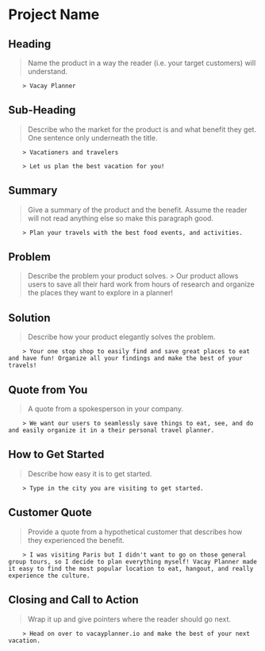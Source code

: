 # Project Name #

<!--
> This material was originally posted [here](http://www.quora.com/What-is-Amazons-approach-to-product-development-and-product-management). It is reproduced here for posterities sake.

There is an approach called "working backwards" that is widely used at Amazon. They work backwards from the customer, rather than starting with an idea for a product and trying to bolt customers onto it. While working backwards can be applied to any specific product decision, using this approach is especially important when developing new products or features.

For new initiatives a product manager typically starts by writing an internal press release announcing the finished product. The target audience for the press release is the new/updated product's customers, which can be retail customers or internal users of a tool or technology. Internal press releases are centered around the customer problem, how current solutions (internal or external) fail, and how the new product will blow away existing solutions.

If the benefits listed don't sound very interesting or exciting to customers, then perhaps they're not (and shouldn't be built). Instead, the product manager should keep iterating on the press release until they've come up with benefits that actually sound like benefits. Iterating on a press release is a lot less expensive than iterating on the product itself (and quicker!).

If the press release is more than a page and a half, it is probably too long. Keep it simple. 3-4 sentences for most paragraphs. Cut out the fat. Don't make it into a spec. You can accompany the press release with a FAQ that answers all of the other business or execution questions so the press release can stay focused on what the customer gets. My rule of thumb is that if the press release is hard to write, then the product is probably going to suck. Keep working at it until the outline for each paragraph flows.

Oh, and I also like to write press-releases in what I call "Oprah-speak" for mainstream consumer products. Imagine you're sitting on Oprah's couch and have just explained the product to her, and then you listen as she explains it to her audience. That's "Oprah-speak", not "Geek-speak".

Once the project moves into development, the press release can be used as a touchstone; a guiding light. The product team can ask themselves, "Are we building what is in the press release?" If they find they're spending time building things that aren't in the press release (overbuilding), they need to ask themselves why. This keeps product development focused on achieving the customer benefits and not building extraneous stuff that takes longer to build, takes resources to maintain, and doesn't provide real customer benefit (at least not enough to warrant inclusion in the press release).
 -->

## Heading ##
  > Name the product in a way the reader (i.e. your target customers) will understand.

        > Vacay Planner

## Sub-Heading ##
  > Describe who the market for the product is and what benefit they get. One sentence only underneath the title.

        > Vacationers and travelers

        > Let us plan the best vacation for you!

## Summary ##
  > Give a summary of the product and the benefit. Assume the reader will not read anything else so make this paragraph good.

        > Plan your travels with the best food events, and activities.

## Problem ##
  > Describe the problem your product solves.
        > Our product allows users to save all their hard work from hours of research and organize the places they want to explore in a planner!


## Solution ##
  > Describe how your product elegantly solves the problem.

        > Your one stop shop to easily find and save great places to eat and have fun! Organize all your findings and make the best of your travels!

## Quote from You ##
  > A quote from a spokesperson in your company.

        > We want our users to seamlessly save things to eat, see, and do and easily organize it in a their personal travel planner.

## How to Get Started ##
  > Describe how easy it is to get started.

        > Type in the city you are visiting to get started.

## Customer Quote ##
  > Provide a quote from a hypothetical customer that describes how they experienced the benefit.

        > I was visiting Paris but I didn't want to go on those general group tours, so I decide to plan everything myself! Vacay Planner made it easy to find the most popular location to eat, hangout, and really experience the culture.

## Closing and Call to Action ##
  > Wrap it up and give pointers where the reader should go next.

        > Head on over to vacayplanner.io and make the best of your next vacation.
